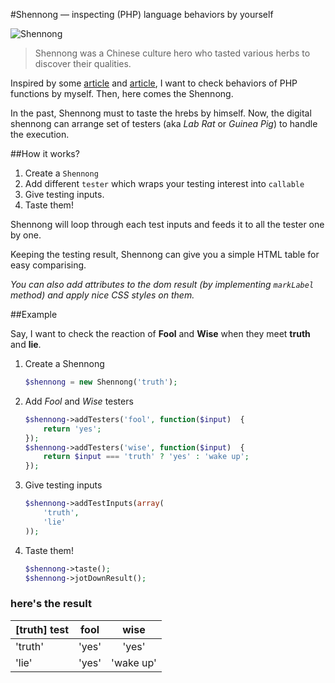 #Shennong — inspecting (PHP) language behaviors by yourself

![Shennong](http://upload.wikimedia.org/wikipedia/commons/thumb/0/0e/Shinno_%28Shennong%29_derivative.jpg/330px-Shinno_%28Shennong%29_derivative.jpg)

> Shennong was a Chinese culture hero who tasted various herbs to discover their qualities.

Inspired by some [article](http://www.virendrachandak.com/techtalk/php-isset-vs-empty-vs-is_null/) and [article](http://whydoesitsuck.com/why-does-php-suck/), I want to check behaviors of PHP functions by myself. Then, here comes the Shennong.

In the past, Shennong must to taste the hrebs by himself. Now, the digital shennong can arrange set of testers (aka *Lab Rat* or *Guinea Pig*) to handle the execution.


##How it works?

1. Create a `Shennong`
2. Add different `tester` which wraps your testing interest into `callable`
3. Give testing inputs.
4. Taste them!

Shennong will loop through each test inputs and feeds it to all the tester one by one.

Keeping the testing result, Shennong can give you a simple HTML table for easy comparising. 

*You can also add attributes to the dom result (by implementing `markLabel` method) and apply nice CSS styles on them.*

##Example

Say, I want to check the reaction of **Fool** and **Wise** when they meet **truth** and **lie**.

1. Create a Shennong

	```php
	$shennong = new Shennong('truth');
	```
	
2. Add *Fool* and *Wise* testers

	
	```php	
	$shennong->addTesters('fool', function($input)  {
   		return 'yes';
	});
	$shennong->addTesters('wise', function($input)  {
		return $input === 'truth' ? 'yes' : 'wake up';
	});
	```	

3. Give testing inputs

	```php	
	$shennong->addTestInputs(array(
   		'truth',
	    'lie'
	));
	```	
	
4. Taste them!

	```php
	$shennong->taste();
	$shennong->jotDownResult();
	```	
	
### here's the result

| [truth] test  | fool          | wise      |
| ------------- |:-------------:|:---------:|
| 'truth'       | 'yes'         | 'yes'     |
| 'lie'         | 'yes'         | 'wake up' |
